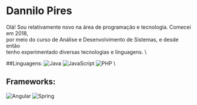 # Dannilo Pires
Olá! Sou relativamente novo na área de programação e tecnologia. Comecei em 2018, \
por meio do curso de Análise e Desenvolvimento de Sistemas, e desde então \
tenho experimentado diversas tecnologias e linguagens. \

##Linguagens: 
![Java](https://img.shields.io/badge/Java-000?style=for-the-badge&logo=java) 
![JavaScript](https://img.shields.io/badge/JavaScript-000?style=for-the-badge&logo=javascript)
![PHP](https://img.shields.io/badge/Php-000?style=for-the-badge&logo=php)
\

## Frameworks:
![Angular](https://img.shields.io/badge/Angular-000?style=for-the-badge&logo=angular&logoColor=C3002F)
![Spring](https://img.shields.io/badge/Spring-000?style=for-the-badge&logo=spring&logoColor=#8FCE00)

